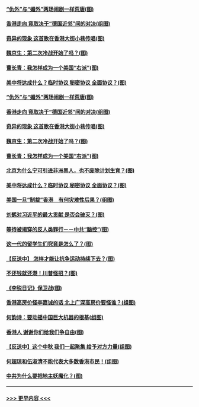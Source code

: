 #### [“仇外”与“媚外”两场闹剧一样荒唐(图)](../pages/p4/907689.md?t=09180033) 
#### [香港走向 竟取决于“德国近邻”间的对决(组图)](../pages/p4/907618.md?t=09180033) 
#### [奇异的现象 这首歌在香港大街小巷传唱(图)](../pages/p4/907583.md?t=09180033) 
#### [魏京生：第二次冷战开始了吗？(图)](../pages/p4/907581.md?t=09180033) 
#### [曹长青：我怎样成为一个美国“右派”(图)](../pages/p4/907580.md?t=09180033) 
#### [美中将达成什么？临时协议 秘密协议 全面协议？(图)](../pages/p4/907576.md?t=09180033) 
#### [“仇外”与“媚外”两场闹剧一样荒唐(图)](../pages/p4/907689.md?t=09180033) 
#### [香港走向 竟取决于“德国近邻”间的对决(组图)](../pages/p4/907618.md?t=09180033) 
#### [奇异的现象 这首歌在香港大街小巷传唱(图)](../pages/p4/907583.md?t=09180033) 
#### [魏京生：第二次冷战开始了吗？(图)](../pages/p4/907581.md?t=09180033) 
#### [曹长青：我怎样成为一个美国“右派”(图)](../pages/p4/907580.md?t=09180033) 
#### [北京为什么宁可引进非洲黑人，也不废除计划生育？(图)](../pages/p4/907577.md?t=09180033) 
#### [美中将达成什么？临时协议 秘密协议 全面协议？(图)](../pages/p4/907576.md?t=09180033) 
#### [美国一旦“制裁”香港　有何灾难性后果？(组图)](../pages/p4/907575.md?t=09180033) 
#### [刘鹤对习近平的最大贡献 是否会破灭？(图)](../pages/p4/907509.md?t=09180033) 
#### [等待被揭穿的反人类罪行－－中共“脑控”(图)](../pages/p4/907167.md?t=09180033) 
#### [这一代的留学生们究竟是怎么了？(图)](../pages/p4/907473.md?t=09180033) 
#### [【反送中】 怎样才能让抗争运动持续下去？(图)](../pages/p4/907466.md?t=09180033) 
#### [不还钱就还港！川普怪招？(图)](../pages/p4/907474.md?t=09180033) 
#### [《李锐日记》保卫战(图)](../pages/p4/907465.md?t=09180033) 
#### [香港高房价怪李嘉诚的话 北上广深高房价要怪谁？(组图)](../pages/p4/907471.md?t=09180033) 
#### [何韵诗：要动摇中国巨大机器的根基(组图)](../pages/p4/907469.md?t=09180033) 
#### [香港人 谢谢你们给我们争自由(图)](../pages/p4/907402.md?t=09180033) 
#### [【反送中】这个中秋 我们一起聚集 给予对方力量(组图)](../pages/p4/907401.md?t=09180033) 
#### [何超琼和伍淑清不能代表大多数香港市民！(组图)](../pages/p4/907398.md?t=09180033) 
#### [中共为什么要把地主妖魔化？(图)](../pages/p4/907397.md?t=09180033) 

----
#### [ >>> 更早内容 <<< ](../indexes/p4-earlier.md)
